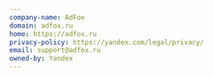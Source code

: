 ```yaml
---
company-name: AdFox
domain: adfox.ru
home: https://adfox.ru
privacy-policy: https://yandex.com/legal/privacy/
email: support@adfox.ru
owned-by: Yandex
---
```




